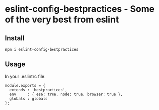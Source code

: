 # eslint-config-bestpractices - Some of the very best from eslint
## Install

`npm i eslint-config-bestpractices`

## Usage

In your .eslintrc file:

```
module.exports = {
  extends : 'bestpractices',
  env     : { es6: true, node: true, browser: true },
  globals : globals
};
```
